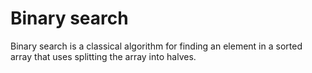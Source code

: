 # Binary search


Binary search is a classical algorithm for finding an element in a sorted array that uses splitting the array into halves.
